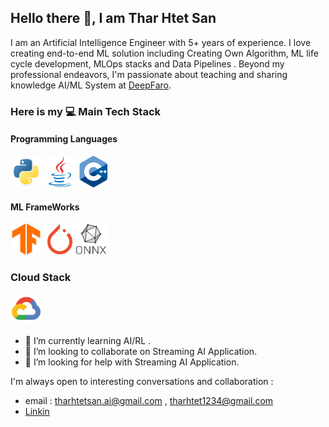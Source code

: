 
## Hello there 👋, I am Thar Htet San

I am an Artificial Intelligence Engineer with 5+ years of experience. I love creating end-to-end ML solution including Creating Own Algorithm, ML life cycle development, MLOps stacks and  Data Pipelines
. Beyond my professional endeavors, I'm passionate about teaching and sharing knowledge AI/ML System at [DeepFaro](https://www.youtube.com/@deepfaro). 


### Here is my  💻 Main Tech Stack

#### Programming Languages
<img src="https://github.com/devicons/devicon/blob/master/icons/python/python-original.svg" alt="python logo" width="50" height="50" />
<img src="https://github.com/devicons/devicon/blob/master/icons/java/java-original.svg" alt="python logo" width="50" height="50" />
<img src="https://github.com/devicons/devicon/blob/master/icons/cplusplus/cplusplus-original.svg" alt="python logo" width="50" height="50" />


#### ML FrameWorks
<img src="https://github.com/devicons/devicon/blob/master/icons/tensorflow/tensorflow-original.svg" alt="tensorflow logo" width="50" height="50" /> <img src="https://github.com/devicons/devicon/blob/master/icons/pytorch/pytorch-original.svg" alt="pytorch logo" width="50" height="50" /><img src="./images/onnx_logo.png" alt="pytorch logo" width="50" height="50" />


### Cloud Stack
<img src="https://github.com/devicons/devicon/blob/master/icons/googlecloud/googlecloud-original.svg" alt="GCP logo" width="50" height="50" />







  - 🌱 I’m currently learning AI/RL .
  - 👯 I’m looking to collaborate on Streaming AI Application.
  - 🤔 I’m looking for help with Streaming AI Application.
    

I'm always open to interesting conversations and collaboration :
- email : tharhtetsan.ai@gmail.com , tharhtet1234@gmail.com
- [Linkin](https://www.linkedin.com/in/thar-htet-san-411a77164/) 

